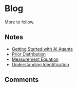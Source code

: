 # Blog

More to follow.

## Notes

* [Getting Started with AI Agents](/doc/AIagent.pdf)
* [Prior Distribution](/doc/prior.pdf)
* [Measurement Equation](/doc/measurement.pdf)
* [Understanding Identification](/doc/identification.pdf)

## Comments

